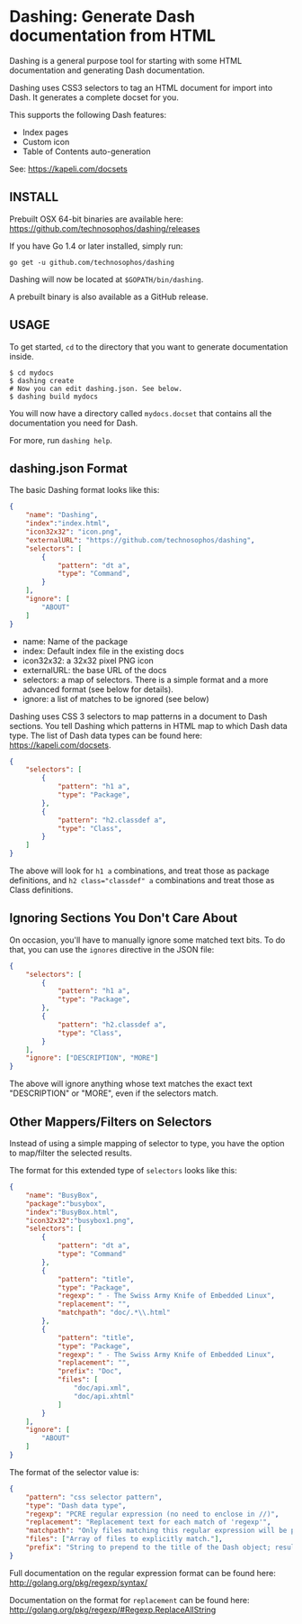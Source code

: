 # Dashing: Generate Dash documentation from HTML

Dashing is a general purpose tool for starting with some HTML
documentation and generating Dash documentation.

Dashing uses CSS3 selectors to tag an HTML document for import into
Dash. It generates a complete docset for you.

This supports the following Dash features:

- Index pages
- Custom icon
- Table of Contents auto-generation

See:
https://kapeli.com/docsets

## INSTALL

Prebuilt OSX 64-bit binaries are available here:
https://github.com/technosophos/dashing/releases

If you have Go 1.4 or later installed, simply run:

`go get -u github.com/technosophos/dashing`

Dashing will now be located at `$GOPATH/bin/dashing`.

A prebuilt binary is also available as a GitHub release.

## USAGE

To get started, `cd` to the directory that you want to generate
documentation inside.

```
$ cd mydocs
$ dashing create
# Now you can edit dashing.json. See below.
$ dashing build mydocs
```

You will now have a directory called `mydocs.docset` that contains all
the documentation you need for Dash.

For more, run `dashing help`.

## dashing.json Format

The basic Dashing format looks like this:

```json
{
    "name": "Dashing",
    "index":"index.html",
    "icon32x32": "icon.png",
    "externalURL": "https://github.com/technosophos/dashing",
    "selectors": [
        {
            "pattern": "dt a",
            "type": "Command",
        }
    ],
    "ignore": [
        "ABOUT"
    ]
}
```

- name: Name of the package
- index: Default index file in the existing docs
- icon32x32: a 32x32 pixel PNG icon
- externalURL: the base URL of the docs
- selectors: a map of selectors. There is a simple format and
  a more advanced format (see below for details).
- ignore: a list of matches to be ignored (see below)

Dashing uses CSS 3 selectors to map patterns in a document to Dash
sections. You tell Dashing which patterns in HTML map to which Dash data
type. The list of Dash data types can be found here: https://kapeli.com/docsets.

```json
{
    "selectors": [
        {
            "pattern": "h1 a",
            "type": "Package",
        },
        {
            "pattern": "h2.classdef a",
            "type": "Class",
        }
    ]
}
```

The above will look for `h1 a` combinations, and treat those as package
definitions, and `h2 class="classdef" a` combinations and treat those as
Class definitions.

## Ignoring Sections You Don't Care About

On occasion, you'll have to manually ignore some matched text bits. To
do that, you can use the `ignores` directive in the JSON file:


```json
{
    "selectors": [
        {
            "pattern": "h1 a",
            "type": "Package",
        },
        {
            "pattern": "h2.classdef a",
            "type": "Class",
        }
    ],
    "ignore": ["DESCRIPTION", "MORE"]
}
```

The above will ignore anything whose text matches the exact text "DESCRIPTION"
or "MORE", even if the selectors match.

## Other Mappers/Filters on Selectors

Instead of using a simple mapping of selector to type, you have the
option to map/filter the selected results.

The format for this extended type of `selectors` looks like this:

```json
{
    "name": "BusyBox",
    "package":"busybox",
    "index":"BusyBox.html",
    "icon32x32":"busybox1.png",
    "selectors": [
        {
            "pattern": "dt a",
            "type": "Command"
        },
        {
            "pattern": "title",
            "type": "Package",
            "regexp": " - The Swiss Army Knife of Embedded Linux",
            "replacement": "",
            "matchpath": "doc/.*\\.html"
        },
        {
            "pattern": "title",
            "type": "Package",
            "regexp": " - The Swiss Army Knife of Embedded Linux",
            "replacement": "",
            "prefix": "Doc",
            "files": [
                "doc/api.xml",
                "doc/api.xhtml"
            ]
        }
    ],
    "ignore": [
        "ABOUT"
    ]
}
```

The format of the selector value is:

```json
{
    "pattern": "css selector pattern",
    "type": "Dash data type",
    "regexp": "PCRE regular expression (no need to enclose in //)",
    "replacement": "Replacement text for each match of 'regexp'",
    "matchpath": "Only files matching this regular expression will be parsed. Will match all files if not set.",
    "files": ["Array of files to explicitly match."],
    "prefix": "String to prepend to the title of the Dash object; results in 'prefix.title'."
}
```

Full documentation on the regular expression format can be found here:
http://golang.org/pkg/regexp/syntax/

Documentation on the format for `replacement` can be found here:
http://golang.org/pkg/regexp/#Regexp.ReplaceAllString

